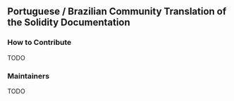 ## Portuguese / Brazilian Community Translation of the Solidity Documentation

### How to Contribute
TODO

### Maintainers
TODO
